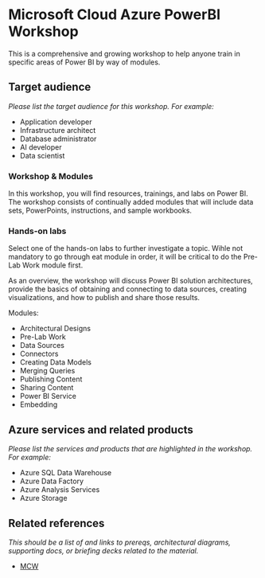# Microsoft Cloud Azure PowerBI Workshop
This is a comprehensive and growing workshop to help anyone train in specific areas of Power BI by way of modules.

## Target audience
*Please list the target audience for this workshop. For example:*
-	Application developer
-	Infrastructure architect
-	Database administrator
-	AI developer
-	Data scientist

### Workshop & Modules
In this workshop, you will find resources, trainings, and labs on Power BI.  The workshop consists of continually added modules that will include data sets, PowerPoints, instructions, and sample workbooks. 

### Hands-on labs
Select one of the hands-on labs to further investigate a topic.  Wihle not mandatory to go through eat module in order, it will be critical to do the Pre-Lab Work module first.  

As an overview, the workshop will discuss Power BI solution architectures, provide the basics of obtaining and connecting to data sources, creating visualizations, and how to publish and share those results. 

Modules:
-	Architectural Designs
-	Pre-Lab Work
-	Data Sources
-	Connectors
-	Creating Data Models
-	Merging Queries
-	Publishing Content
-	Sharing Content
-	Power BI Service
-	Embedding

## Azure services and related products
*Please list the services and products that are highlighted in the workshop. For example:*
-	Azure SQL Data Warehouse
-	Azure Data Factory
-	Azure Analysis Services
-	Azure Storage


## Related references
*This should be a list of and links to prereqs, architectural diagrams, supporting docs, or briefing decks related to the material.* 
- [MCW](https://github.com/Microsoft/MCW)
